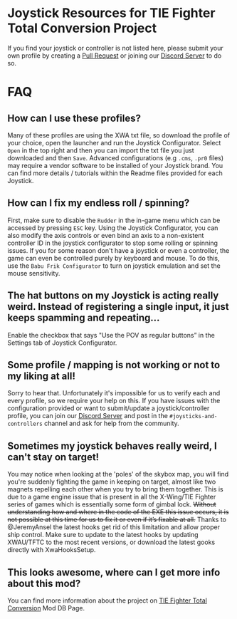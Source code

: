 # Joystick Resources for TIE Fighter Total Conversion Project

If you find your joystick or controller is not listed here, please submit your own profile by creating a [Pull Request](https://docs.github.com/en/github/collaborating-with-pull-requests/proposing-changes-to-your-work-with-pull-requests/creating-a-pull-request) or joining our [Discord Server](https://discord.gg/GFVjySqEfm) to do so.


# FAQ

## How can I use these profiles?

Many of these profiles are using the XWA txt file, so download the profile of your choice, open the launcher and run the Joystick Configurator. Select `Open` in the top right and then you can import the txt file you just downloaded and then `Save`. Advanced configurations (e.g `.cms`, `.pr0` files) may require a vendor software to be installed of your Joystick brand. You can find more details / tutorials within the Readme files provided for each Joystick.  

## How can I fix my endless roll / spinning?
First, make sure to disable the `Rudder` in the in-game menu which can be accessed by pressing `ESC` key. Using the Joystick Configurator, you can also modify the axis controls or even bind an axis to a non-existent controller ID in the joystick configurator to stop some rolling or spinning issues. If you for some reason don't have a joystick or even a controller, the game can even be controlled purely by keyboard and mouse. To do this, use the `Babu Frik Configurator` to turn on joystick emulation and set the mouse sensitivity.

## The hat buttons on my Joystick is acting really weird. Instead of registering a single input, it just keeps spamming and repeating...

Enable the checkbox that says "Use the POV as regular buttons” in the Settings tab of Joystick Configurator. 

## Some profile / mapping is not working or not to my liking at all!

Sorry to hear that. Unfortunately it's impossible for us to verify each and every profile, so we require your help on this. If you have issues with the configuration provided or want to submit/update a joystick/controller profile, you can join our [Discord Server](https://discord.gg/GFVjySqEfm) and post in the `#joysticks-and-controllers` channel and ask for help from the community.

## Sometimes my joystick behaves really weird, I can't stay on target!

You may notice when looking at the 'poles' of the skybox map, you will find you're suddenly fighting the game in keeping on target, almost like two magnets repelling each other when you try to bring them together. This is due to a game engine issue that is present in all the X-Wing/TIE Fighter series of games which is essentially some form of gimbal lock. ~~Without understanding how and where in the code of the EXE this issue occurs, it is not possible at this time for us to fix it or even if it’s fixable at all.~~
Thanks to @JeremyAnsel the latest hooks get rid of this limitation and allow proper ship control.
Make sure to update to the latest hooks by updating XWAU/TFTC to the most recent versions, or download the latest gooks directly with XwaHooksSetup.

## This looks awesome, where can I get more info about this mod?

You can find more information about the project on [TIE Fighter Total Conversion](https://www.moddb.com/mods/tie-fighter-total-conversion-tftc) Mod DB Page.
